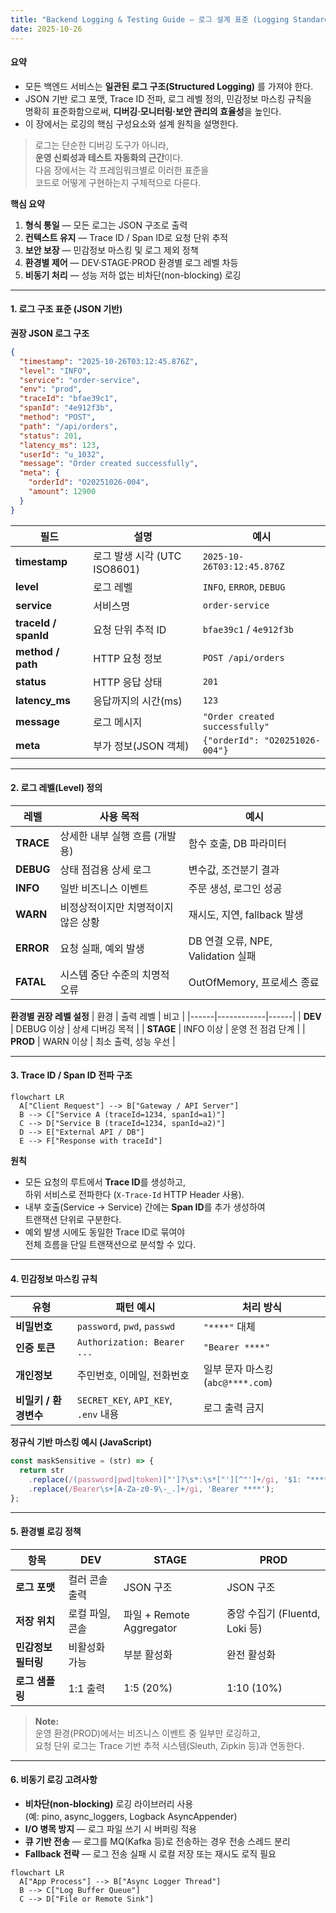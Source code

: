 ```yaml
---
title: "Backend Logging & Testing Guide — 로그 설계 표준 (Logging Standards)"
date: 2025-10-26
---
```


#### 요약

- 모든 백엔드 서비스는 **일관된 로그 구조(Structured Logging)** 를 가져야 한다.  
- JSON 기반 로그 포맷, Trace ID 전파, 로그 레벨 정의, 민감정보 마스킹 규칙을  
  명확히 표준화함으로써, **디버깅·모니터링·보안 관리의 효율성**을 높인다.  
- 이 장에서는 로깅의 핵심 구성요소와 설계 원칙을 설명한다.


> 로그는 단순한 디버깅 도구가 아니라,  
> **운영 신뢰성과 테스트 자동화의 근간**이다.  
> 다음 장에서는 각 프레임워크별로 이러한 표준을  
> 코드로 어떻게 구현하는지 구체적으로 다룬다.

**핵심 요약**
1. **형식 통일** — 모든 로그는 JSON 구조로 출력  
2. **컨텍스트 유지** — Trace ID / Span ID로 요청 단위 추적  
3. **보안 보장** — 민감정보 마스킹 및 로그 제외 정책  
4. **환경별 제어** — DEV·STAGE·PROD 환경별 로그 레벨 차등  
5. **비동기 처리** — 성능 저하 없는 비차단(non-blocking) 로깅

---


#### 1. 로그 구조 표준 (JSON 기반)

**권장 JSON 로그 구조**

```json
{
  "timestamp": "2025-10-26T03:12:45.876Z",
  "level": "INFO",
  "service": "order-service",
  "env": "prod",
  "traceId": "bfae39c1",
  "spanId": "4e912f3b",
  "method": "POST",
  "path": "/api/orders",
  "status": 201,
  "latency_ms": 123,
  "userId": "u_1032",
  "message": "Order created successfully",
  "meta": {
    "orderId": "O20251026-004",
    "amount": 12900
  }
}
```

| 필드 | 설명 | 예시 |
|------|------|------|
| **timestamp** | 로그 발생 시각 (UTC ISO8601) | `2025-10-26T03:12:45.876Z` |
| **level** | 로그 레벨 | `INFO`, `ERROR`, `DEBUG` |
| **service** | 서비스명 | `order-service` |
| **traceId / spanId** | 요청 단위 추적 ID | `bfae39c1` / `4e912f3b` |
| **method / path** | HTTP 요청 정보 | `POST /api/orders` |
| **status** | HTTP 응답 상태 | `201` |
| **latency_ms** | 응답까지의 시간(ms) | `123` |
| **message** | 로그 메시지 | `"Order created successfully"` |
| **meta** | 부가 정보(JSON 객체) | `{"orderId": "O20251026-004"}` |

---

#### 2. 로그 레벨(Level) 정의

| 레벨 | 사용 목적 | 예시 |
|------|------------|------|
| **TRACE** | 상세한 내부 실행 흐름 (개발용) | 함수 호출, DB 파라미터 |
| **DEBUG** | 상태 점검용 상세 로그 | 변수값, 조건분기 결과 |
| **INFO** | 일반 비즈니스 이벤트 | 주문 생성, 로그인 성공 |
| **WARN** | 비정상적이지만 치명적이지 않은 상황 | 재시도, 지연, fallback 발생 |
| **ERROR** | 요청 실패, 예외 발생 | DB 연결 오류, NPE, Validation 실패 |
| **FATAL** | 시스템 중단 수준의 치명적 오류 | OutOfMemory, 프로세스 종료 |

**환경별 권장 레벨 설정**
| 환경 | 출력 레벨 | 비고 |
|------|------------|------|
| **DEV** | DEBUG 이상 | 상세 디버깅 목적 |
| **STAGE** | INFO 이상 | 운영 전 점검 단계 |
| **PROD** | WARN 이상 | 최소 출력, 성능 우선 |

---

#### 3. Trace ID / Span ID 전파 구조

```mermaid
flowchart LR
  A["Client Request"] --> B["Gateway / API Server"]
  B --> C["Service A (traceId=1234, spanId=a1)"]
  C --> D["Service B (traceId=1234, spanId=a2)"]
  D --> E["External API / DB"]
  E --> F["Response with traceId"]
```

**원칙**
- 모든 요청의 루트에서 **Trace ID**를 생성하고,  
  하위 서비스로 전파한다 (`X-Trace-Id` HTTP Header 사용).
- 내부 호출(Service → Service) 간에는 **Span ID**를 추가 생성하여  
  트랜잭션 단위로 구분한다.
- 예외 발생 시에도 동일한 Trace ID로 묶여야  
  전체 흐름을 단일 트랜잭션으로 분석할 수 있다.

---

#### 4. 민감정보 마스킹 규칙

| 유형 | 패턴 예시 | 처리 방식 |
|------|-----------|-----------|
| **비밀번호** | `password`, `pwd`, `passwd` | `"****"` 대체 |
| **인증 토큰** | `Authorization: Bearer ...` | `"Bearer ****"` |
| **개인정보** | 주민번호, 이메일, 전화번호 | 일부 문자 마스킹 (`abc@****.com`) |
| **비밀키 / 환경변수** | `SECRET_KEY`, `API_KEY`, `.env` 내용 | 로그 출력 금지 |

**정규식 기반 마스킹 예시 (JavaScript)**
```js
const maskSensitive = (str) => {
  return str
    .replace(/(password|pwd|token)["']?\s*:\s*["'][^"']+/gi, '$1: "****"')
    .replace(/Bearer\s+[A-Za-z0-9\-_.]+/gi, 'Bearer ****');
};
```

---

#### 5. 환경별 로깅 정책

| 항목 | DEV | STAGE | PROD |
|------|------|-------|------|
| **로그 포맷** | 컬러 콘솔 출력 | JSON 구조 | JSON 구조 |
| **저장 위치** | 로컬 파일, 콘솔 | 파일 + Remote Aggregator | 중앙 수집기 (Fluentd, Loki 등) |
| **민감정보 필터링** | 비활성화 가능 | 부분 활성화 | 완전 활성화 |
| **로그 샘플링** | 1:1 출력 | 1:5 (20%) | 1:10 (10%) |

> **Note:**  
> 운영 환경(PROD)에서는 비즈니스 이벤트 중 일부만 로깅하고,  
> 요청 단위 로그는 Trace 기반 추적 시스템(Sleuth, Zipkin 등)과 연동한다.

---

#### 6. 비동기 로깅 고려사항

- **비차단(non-blocking)** 로깅 라이브러리 사용  
  (예: pino, async_loggers, Logback AsyncAppender)
- **I/O 병목 방지** — 로그 파일 쓰기 시 버퍼링 적용
- **큐 기반 전송** — 로그를 MQ(Kafka 등)로 전송하는 경우 전송 스레드 분리
- **Fallback 전략** — 로그 전송 실패 시 로컬 저장 또는 재시도 로직 필요

```mermaid
flowchart LR
  A["App Process"] --> B["Async Logger Thread"]
  B --> C["Log Buffer Queue"]
  C --> D["File or Remote Sink"]
```

